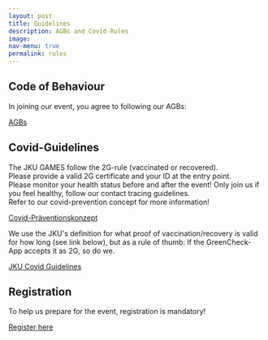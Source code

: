 ```yaml
---
layout: post
title: Guidelines
description: AGBs and Covid-Rules
image: 
nav-menu: true
permalink: rules
---
```

## Code of Behaviour
In joining our event, you agree to following our AGBs:

<a href="https://games.oeh.jku.at/AGBs_JKU_Games_SoSe22.pdf" target="_blank" rel="noopener noreferrer" class="button">AGBs</a>

<!--
## U18-Form
If you are under 18, please print the following form, have it signed by your legal guardian and hand it in at the entrance. 

<a href="https://games.oeh.jku.at/U18-Einverständniserklärung.pdf" target="_blank" rel="noopener noreferrer" class="button">U18-Einverständniserklärung</a>
-->

## Covid-Guidelines
The JKU GAMES follow the 2G-rule (vaccinated or recovered).<br>
Please provide a valid 2G certificate and your ID at the entry point.<br>
Please monitor your health status before and after the event! Only join us if you feel healthy, follow our contact tracing guidelines.<br>
Refer to our covid-prevention concept for more information!

<a href="https://games.oeh.jku.at/Covid_Präventionskonzept.pdf" target="_blank" rel="noopener noreferrer" class="button">Covid-Präventionskonzept</a>

We use the JKU's definition for what proof of vaccination/recovery is valid for how long (see link below), but as a rule of thumb: If the GreenCheck-App accepts it as 2G, so do we.

<a href="https://www.jku.at/corona-massnahmen-an-der-jku/" target="_blank" rel="noopener noreferrer" class="button">JKU Covid Guidelines</a>


## Registration
To help us prepare for the event, registration is mandatory!

<a href="https://forms.gle/yqQJ5RTazCu2jSiC6" target="_blank" rel="noopener noreferrer" class="button">Register here</a>
